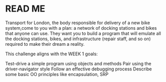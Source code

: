 # READ ME


Transport for London, the body responsible for delivery of a new bike system,come to you with a plan: a network of docking stations and bikes that anyone can use. They want you to build a program that will emulate all the docking stations, bikes, and infrastructure (repair staff, and so on) required to make their dream a reality.

This challenge aligns with the WEEK 1 goals:

Test-drive a simple program using objects and methods Pair using the driver-navigator style Follow an effective debugging process Describe some basic OO principles like encapsulation, SRP

